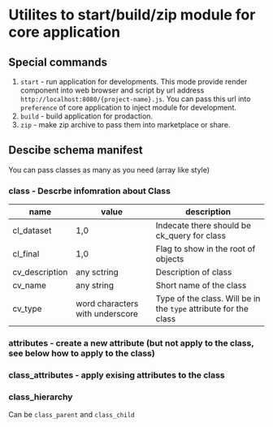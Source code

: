 # Utilites to start/build/zip module for core application

## Special commands

1. `start` - run application for developments. This mode provide render component into web browser and script by url address `http://localhost:8080/{project-name}.js`. You can pass this url into `preference` of core application to inject module for development.
1. `build` - build application for prodaction.
1. `zip` - make zip archive to pass them into marketplace or share.


## Descibe schema manifest

You can pass classes as many as you need (array like style)

### class - Descrbe infomration about Class

|name|value|description|
|----|-----|-----------|
|cl_dataset|1,0|Indecate there should be ck_query for class|
|cl_final|1,0|Flag to show in the root of objects|
|cv_description|any sctring|Description of class|
|cv_name|any string|Short name of the class|
|cv_type|word characters with underscore|Type of the class. Will be in the `type` attribute for the class|

### attributes - create a new attribute (but not apply to the class, see below how to apply to the class)

### class_attributes - apply exising attributes to the class

### class_hierarchy

Can be `class_parent` and `class_child`

